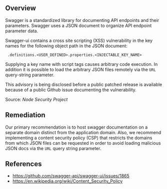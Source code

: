 ## Overview
Swagger is a standardized library for documenting API endpoints and their parameters.  Swagger uses a JSON document to organize API endpoint parameter data.

Swagger-ui contains a cross site scripting (XSS) vulnerability in the key names for the following object path in the JSON document:
```
 .definitions.<USER_DEFINED>.properties.<INJECTABLE_KEY_NAME>
```
Supplying a key name with script tags causes arbitrary code execution.  In addition it is possible to load the arbitrary JSON files remotely via the `URL` query-string parameter.

This advisory is being disclosed before a public patched release is available because of a public Github issue documenting the vulnerability.

Source: _Node Security Project_

## Remediation
Our primary recommendation is to host swagger documentation on a separate domain distinct from the application domain.  Also, we recommend implementing a content security policy (CSP) that restricts the domains from which JSON files can be requested in order to avoid loading malicious JSON docs via the `URL` query string parameter.

## References
- https://github.com/swagger-api/swagger-ui/issues/1865
- https://en.wikipedia.org/wiki/Content_Security_Policy

